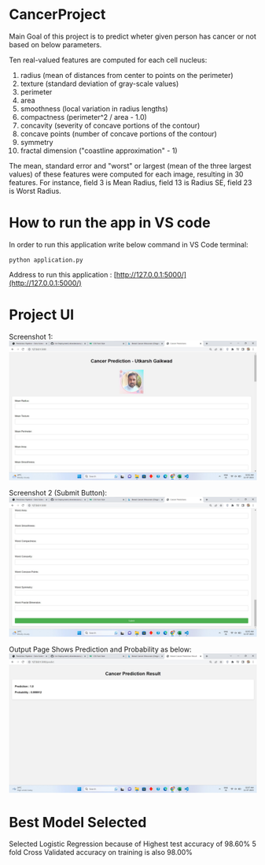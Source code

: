 # CancerProject

Main Goal of this project is to predict wheter given person has cancer or not based on below parameters.

Ten real-valued features are computed for each cell nucleus:

1. radius (mean of distances from center to points on the perimeter)
2. texture (standard deviation of gray-scale values)
3. perimeter
4. area
5. smoothness (local variation in radius lengths)
6. compactness (perimeter^2 / area - 1.0)
7. concavity (severity of concave portions of the contour)
8. concave points (number of concave portions of the contour)
9. symmetry
10. fractal dimension ("coastline approximation" - 1)

The mean, standard error and "worst" or largest (mean of the three
largest values) of these features were computed for each image,
resulting in 30 features. For instance, field 3 is Mean Radius, field
13 is Radius SE, field 23 is Worst Radius.


# How to run the app in VS code

In order to run this application write below command in VS Code terminal:

~~~
python application.py
~~~
Address to run this application : [http://127.0.0.1:5000/](http://127.0.0.1:5000/)

# Project UI

Screenshot 1: 
![UI1](./UserInterface/Screenshot1.jpg)

Screenshot 2 (Submit Button):
![UI2](./UserInterface/Screenshot2.jpg)

Output Page Shows Prediction and Probability as below:
![Output](./UserInterface/Output.jpg)

# Best Model Selected

Selected Logistic Regression because of Highest test accuracy of 98.60%
5 fold Cross Validated accuracy on training is also 98.00%

